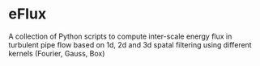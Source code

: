 # eFlux
A collection of Python scripts to compute inter-scale energy flux in turbulent pipe flow based on 1d, 2d  and 3d spatal filtering using different kernels (Fourier, Gauss, Box)
